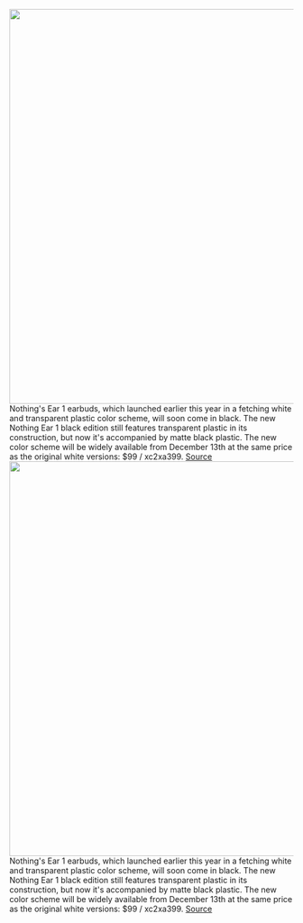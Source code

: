 <img src='https://cdn.vox-cdn.com/thumbor/P0fvSAlZLnxSdnwPJTXdjbU3YQI=/0x0:7695x5130/1200x800/filters:focal(3233x1950:4463x3180)/cdn.vox-cdn.com/uploads/chorus_image/image/70213823/Nothing__1__black_edition_closed_case.0.jpg' width='700px' /><br/>
Nothing's Ear 1 earbuds, which launched earlier this year in a fetching white and transparent plastic color scheme, will soon come in black. The new Nothing Ear 1 black edition still features transparent plastic in its construction, but now it's accompanied by matte black plastic. The new color scheme will be widely available from December 13th at the same price as the original white versions: $99 / xc2xa399.
<a href='https://www.theverge.com/2021/12/1/22802107/nothing-ear-1-black-edition-price'> Source <a/><img src='https://cdn.vox-cdn.com/thumbor/P0fvSAlZLnxSdnwPJTXdjbU3YQI=/0x0:7695x5130/1200x800/filters:focal(3233x1950:4463x3180)/cdn.vox-cdn.com/uploads/chorus_image/image/70213823/Nothing__1__black_edition_closed_case.0.jpg' width='700px' /><br/>
Nothing's Ear 1 earbuds, which launched earlier this year in a fetching white and transparent plastic color scheme, will soon come in black. The new Nothing Ear 1 black edition still features transparent plastic in its construction, but now it's accompanied by matte black plastic. The new color scheme will be widely available from December 13th at the same price as the original white versions: $99 / xc2xa399.
<a href='https://www.theverge.com/2021/12/1/22802107/nothing-ear-1-black-edition-price'> Source <a/>